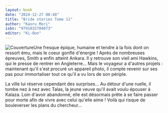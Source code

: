 ```yaml
---
layout: book
date: "2024-12-27 08:48"
title: "Bride stories Tome 11"
author: "Kaoru Mori"
isbn: "9791032704073"
editor: "Ki-Oon"
---
```

![Couverture](/img/9791032704073.jpeg)Une fresque épique, humaine et tendre à la fois dont on ressort ému, mais le coeur gonflé d'énergie !
Après de nombreuses épreuves, Smith a enfin atteint Ankara. Il y retrouve son vieil ami Hawkins, qui le presse de rentrer en Angleterre... Mais le voyageur a d'autres projets : maintenant qu'il s'est procuré un appareil photo, il compte revenir sur ses pas pour immortaliser tout ce qu'il a vu lors de son périple.
 
 La ville lui réserve cependant des surprises... Au détour d'une ruelle, il tombe nez à nez avec Talas, la jeune veuve qu'il avait voulu épouser à Kalaza. Loin d'avoir abandonné, elle est désormais prête à se faire passer pour morte afin de vivre avec celui qu'elle aime ! Voilà qui risque de bouleverser les plans du chercheur...